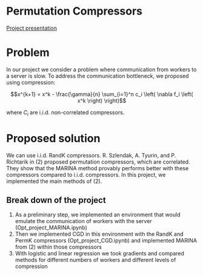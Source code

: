 # Permutation Compressors 
[Project presentation](PermutationCompressors_OptinML/CGD+Marina.pdf)

# Problem

In our project we consider a problem where communication from workers to a server is slow. To address the communication bottleneck, we proposed using compression:

$$x^{k+1} = x^k - \frac{\gamma}{n} \sum_{i=1}^n c_i \left( \nabla f_i \left( x^k \right) \right)$$

where $C_i$ are i.i.d. non-correlated compressors. 

# Proposed solution
We can use i.i.d. RandK compressors. R. Szlendak, A. Tyurin, and P. Richtarik in (2) proposed permutation compressors, which are correlated. They show that the MARINA method provably performs better with these compressors compared to i.i.d. compressors. In this project, we implemented the main methods of (2).

## Break down of the project
1. As a preliminary step, we implemented an environment that would emulate the communication of workers with the server (Opt_project_MARINA.ipynb)
2. Then we implemented CGD in this environment with the RandK and PermK compressors (Opt_project_CGD.ipynb) and implemented MARINA from (2) within those compressors
3. With logistic and linear regression we took gradients and compared methods for different numbers of workers and different levels of compression

